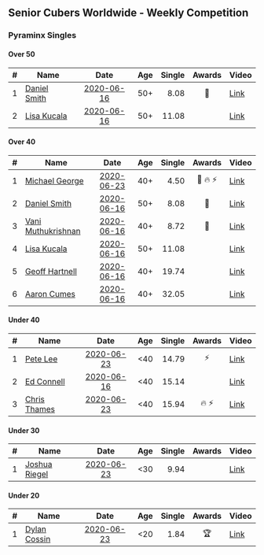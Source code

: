 ## Senior Cubers Worldwide - Weekly Competition
### Pyraminx Singles

#### Over 50

| # | Name | Date | Age | Single | Awards | Video |
| :--: | -- | :--: | :--: | --: | :--: | -- |
| 1 | [Daniel Smith](../persons/daniel_smith.md) | [2020-06-16](results/2020-06-16.md) | 50+ | 8.08 | 🥉 | [Link](https://www.facebook.com/events/296087658445428/permalink/301316697922524/) |
| 2 | [Lisa Kucala](../persons/lisa_kucala.md) | [2020-06-16](results/2020-06-16.md) | 50+ | 11.08 |  | [Link](https://www.facebook.com/events/296087658445428/permalink/300269538027240/) |

#### Over 40

| # | Name | Date | Age | Single | Awards | Video |
| :--: | -- | :--: | :--: | --: | :--: | -- |
| 1 | [Michael George](../persons/michael_george.md) | [2020-06-23](results/2020-06-23.md) | 40+ | 4.50 | 🥇 🔥 ⚡ | [Link](https://www.facebook.com/events/1618516681636159/permalink/1623347121153115/) |
| 2 | [Daniel Smith](../persons/daniel_smith.md) | [2020-06-16](results/2020-06-16.md) | 50+ | 8.08 | 🥉 | [Link](https://www.facebook.com/events/296087658445428/permalink/301316697922524/) |
| 3 | [Vani Muthukrishnan](../persons/vani_muthukrishnan.md) | [2020-06-16](results/2020-06-16.md) | 40+ | 8.72 | 🥈 | [Link](https://www.facebook.com/events/296087658445428/permalink/297660754954785/) |
| 4 | [Lisa Kucala](../persons/lisa_kucala.md) | [2020-06-16](results/2020-06-16.md) | 50+ | 11.08 |  | [Link](https://www.facebook.com/events/296087658445428/permalink/300269538027240/) |
| 5 | [Geoff Hartnell](../persons/geoff_hartnell.md) | [2020-06-16](results/2020-06-16.md) | 40+ | 19.74 |  | [Link](https://www.facebook.com/events/296087658445428/permalink/296203821767145/) |
| 6 | [Aaron Cumes](../persons/aaron_cumes.md) | [2020-06-16](results/2020-06-16.md) | 40+ | 32.05 |  | [Link](https://www.facebook.com/events/296087658445428/permalink/296167008437493/) |

#### Under 40

| # | Name | Date | Age | Single | Awards | Video |
| :--: | -- | :--: | :--: | --: | :--: | -- |
| 1 | [Pete Lee](../persons/pete_lee.md) | [2020-06-23](results/2020-06-23.md) | <40 | 14.79 | ⚡ | [Link](https://www.facebook.com/events/1618516681636159/permalink/1624128411074986/) |
| 2 | [Ed Connell](../persons/ed_connell.md) | [2020-06-16](results/2020-06-16.md) | <40 | 15.14 |  | [Link](https://www.facebook.com/events/296087658445428/permalink/299485738105620/) |
| 3 | [Chris Thames](../persons/chris_thames.md) | [2020-06-23](results/2020-06-23.md) | <40 | 15.94 | 🔥 ⚡ | [Link](https://www.facebook.com/events/1618516681636159/permalink/1622324837922010/) |

#### Under 30

| # | Name | Date | Age | Single | Awards | Video |
| :--: | -- | :--: | :--: | --: | :--: | -- |
| 1 | [Joshua Riegel](../persons/joshua_riegel.md) | [2020-06-23](results/2020-06-23.md) | <30 | 9.94 |  | [Link](https://www.facebook.com/events/1618516681636159/permalink/1623946524426508/) |

#### Under 20

| # | Name | Date | Age | Single | Awards | Video |
| :--: | -- | :--: | :--: | --: | :--: | -- |
| 1 | [Dylan Cossin](../persons/dylan_cossin.md) | [2020-06-23](results/2020-06-23.md) | <20 | 1.84 | 🏆 | [Link](https://www.facebook.com/dylan.andrew1/videos/3097979393620158/) |


<!-- Global site tag (gtag.js) - Google Analytics -->
<script async src="https://www.googletagmanager.com/gtag/js?id=UA-86348435-3"></script>
<script>window.dataLayer = window.dataLayer || []; function gtag() {dataLayer.push(arguments);} gtag('js', new Date()); gtag('config', 'UA-86348435-3');</script>
